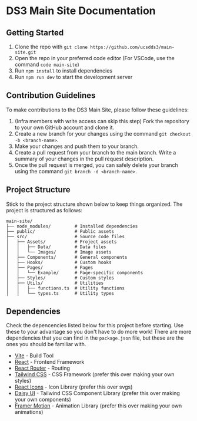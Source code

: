 # DS3 Main Site Documentation

## Getting Started

1. Clone the repo with `git clone https://github.com/ucsdds3/main-site.git`
2. Open the repo in your preferred code editor (For VSCode, use the command `code main-site`)
3. Run `npm install` to install dependencies
4. Run `npm run dev` to start the development server

## Contribution Guidelines

To make contributions to the DS3 Main Site, please follow these guidelines:

1. (Infra members with write access can skip this step) Fork the repository to your own GitHub account and clone it.
2. Create a new branch for your changes using the command `git checkout -b <branch-name>`.
3. Make your changes and push them to your branch.
4. Create a pull request from your branch to the main branch. Write a summary of your changes in the pull request description.
5. Once the pull request is merged, you can safely delete your branch using the command `git branch -d <branch-name>`.

## Project Structure

Stick to the project structure shown below to keep things organized. The project is structured as follows:

```
main-site/  
├── node_modules/         # Installed dependencies  
├── public/               # Public assets  
├── src/                  # Source code files  
│   ├── Assets/           # Project assets  
│   │   ├── Data/         # Data files  
│   │   └── Images/       # Image assets  
│   ├── Components/       # General components  
│   ├── Hooks/            # Custom hooks  
│   ├── Pages/            # Pages  
│   │   └── Example/      # Page-specific components  
│   ├── Styles/           # Custom styles  
│   ├── Utils/            # Utilities  
│   │   ├── functions.ts  # Utility functions  
│   │   └── types.ts      # Utility types  
```

## Dependencies

Check the depencencies listed below for this project before starting. Use these to your advantage so you don't have to do more work! There are more dependencies that you can find in the `package.json` file, but these are the ones you should be familiar with.

- [Vite](https://vitejs.dev/) - Build Tool
- [React](https://react.dev/) - Frontend Framework
- [React Router](https://reactrouter.com/en/main) - Routing
- [Tailwind CSS](https://tailwindcss.com/) - CSS Framework (prefer this over making your own styles)
- [React Icons](https://react-icons.github.io/react-icons/) - Icon Library (prefer this over svgs)
- [Daisy UI](https://daisyui.com/) - Tailwind CSS Component Library (prefer this over making your own components)
- [Framer Motion](https://www.framer.com/motion/) - Animation Library (prefer this over making your own animations)
